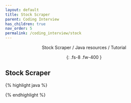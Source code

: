 ```yaml
---
layout: default
title: Stock Scraper
parent: Coding Interview
has_children: true
nav_order: 5
permalink: /coding_interview/stock
---
```

<div align="center" markdown="1">
Stock Scraper / Java resources / Tutorial

{: .fs-8 .fw-400 }
</div>

## Stock Scraper

{% highlight java %}

{% endhighlight %}